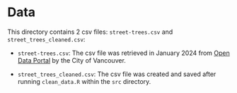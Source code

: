 # Data

This directory contains 2 csv files: `street-trees.csv` and `street_trees_cleaned.csv`:

-   `street-trees.csv`: The csv file was retrieved in January 2024 from [Open Data Portal](https://opendata.vancouver.ca/explore/dataset/street-trees/information/?disjunctive.species_name&disjunctive.common_name&disjunctive.on_street&disjunctive.neighbourhood_name) by the City of Vancouver.

-   `street_trees_cleaned.csv`: The csv file was created and saved after running `clean_data.R` within the `src` directory.
